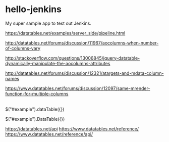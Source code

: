 hello-jenkins
=============

My super sample app to test out Jenkins.



https://datatables.net/examples/server_side/pipeline.html

http://datatables.net/forums/discussion/11967/aocolumns-when-number-of-columns-vary

http://stackoverflow.com/questions/13006845/jquery-datatable-dynamically-manipulate-the-aocolumns-attributes

http://datatables.net/forums/discussion/12321/atargets-and-mdata-column-names

https://www.datatables.net/forums/discussion/12097/same-mrender-function-for-multiple-columns

<table><thead></thead><tbody></tbody></table>

$("#example").dataTable({})

$("#example").DataTable({})

https://datatables.net/api
https://www.datatables.net/reference/
https://www.datatables.net/reference/api/
